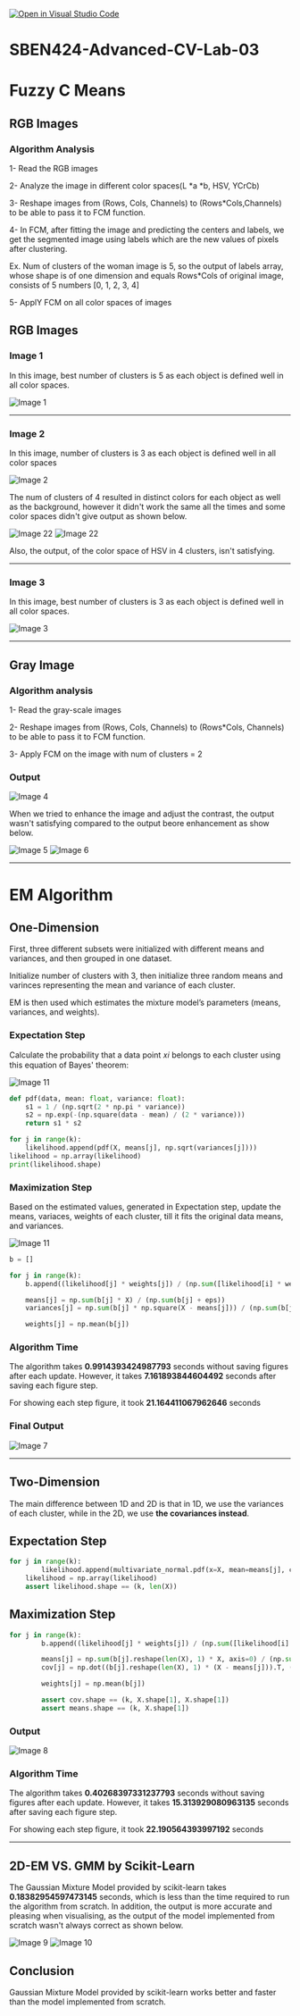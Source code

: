 [![Open in Visual Studio Code](https://classroom.github.com/assets/open-in-vscode-f059dc9a6f8d3a56e377f745f24479a46679e63a5d9fe6f495e02850cd0d8118.svg)](https://classroom.github.com/online_ide?assignment_repo_id=6339443&assignment_repo_type=AssignmentRepo)
# SBEN424-Advanced-CV-Lab-03
# Fuzzy C Means
## RGB Images
### Algorithm Analysis 
1- Read the RGB images

2- Analyze the image in different color spaces(L *a *b, HSV, YCrCb)

3- Reshape images from (Rows, Cols, Channels) to (Rows*Cols,Channels) to be able to pass it to FCM function.

4- In FCM, after fitting the image and predicting the centers and labels, we get the segmented image using labels which are the new values of pixels after clustering.

Ex. Num of clusters of the woman image is 5, so the output of labels array, whose shape is of one dimension and equals Rows*Cols of original image, consists of 5 numbers [0, 1, 2, 3, 4]

5- ApplY FCM on all color spaces of images

## RGB Images
### Image 1
In this image, best number of clusters is 5 as each object is defined well in all color spaces.

![Image 1](woman.png)

---

### Image 2
In this image, number of clusters is 3 as each object is defined well in all color spaces

![Image 2](color.png)

The num of clusters of 4 resulted in distinct colors for each object as well as the background, however it didn't work the same all the times and some color spaces didn't give output as shown below.

![Image 22](color2.png)
![Image 22](color3.png)

Also, the output, of the color space of HSV in 4 clusters, isn't satisfying.

---
### Image 3
In this image, best number of clusters is 3 as each object is defined well in all color spaces.

![Image 3](image3.png)

---
## Gray Image
### Algorithm analysis 
1- Read the gray-scale images

2- Reshape images from (Rows, Cols, Channels) to (Rows*Cols, Channels) to be able to pass it to FCM function.

3- Apply FCM on the image with num of clusters = 2

### Output
![Image 4](coins.png)

When we tried to enhance the image and adjust the contrast, the output wasn't satisfying compared to the output beore enhancement as show below. 

![Image 5](gray.png) ![Image 6](coins1.png)

---

# EM Algorithm
## One-Dimension
First, three different subsets were initialized with different means and variances, and then grouped in one dataset.

Initialize number of clusters with 3, then initialize three random means and varinces representing the mean and variance of each cluster.

EM is then used which estimates the mixture model’s parameters (means, variances, and weights).

### Expectation Step
Calculate the probability that a data point 𝑥𝑖 belongs to each cluster using this equation of Bayes' theorem:

![Image 11](1.jpg) 

``` python
def pdf(data, mean: float, variance: float):
    s1 = 1 / (np.sqrt(2 * np.pi * variance))
    s2 = np.exp(-(np.square(data - mean) / (2 * variance)))
    return s1 * s2

for j in range(k):
    likelihood.append(pdf(X, means[j], np.sqrt(variances[j])))
likelihood = np.array(likelihood)
print(likelihood.shape)
```
### Maximization Step
Based on the estimated values, generated in Expectation step, update the means, variaces, weights of each cluster, till it fits the original data means, and variances.

![Image 11](2.jpg)
``` python
b = []

for j in range(k):
    b.append((likelihood[j] * weights[j]) / (np.sum([likelihood[i] * weights[i] for i in range(k)], axis=0) + eps))

    means[j] = np.sum(b[j] * X) / (np.sum(b[j] + eps))
    variances[j] = np.sum(b[j] * np.square(X - means[j])) / (np.sum(b[j] + eps))

    weights[j] = np.mean(b[j])
```

### Algorithm Time
The algorithm takes **0.9914393424987793** seconds without saving figures after each update. However, it takes **7.161893844604492** seconds after saving each figure step. 

For showing each step figure, it took **21.164411067962646** seconds

### Final Output
![Image 7](img_24.png) 

---

## Two-Dimension
The main difference between 1D and 2D is that in 1D, we use the variances of each cluster, while in the 2D, we use **the covariances instead**.

## Expectation Step
```python
for j in range(k):
        likelihood.append(multivariate_normal.pdf(x=X, mean=means[j], cov=cov[j]))
    likelihood = np.array(likelihood)
    assert likelihood.shape == (k, len(X))
```

## Maximization Step
``` python
for j in range(k):
        b.append((likelihood[j] * weights[j]) / (np.sum([likelihood[i] * weights[i] for i in range(k)], axis=0) + eps))

        means[j] = np.sum(b[j].reshape(len(X), 1) * X, axis=0) / (np.sum(b[j] + eps))
        cov[j] = np.dot((b[j].reshape(len(X), 1) * (X - means[j])).T, (X - means[j])) / (np.sum(b[j]) + eps)

        weights[j] = np.mean(b[j])

        assert cov.shape == (k, X.shape[1], X.shape[1])
        assert means.shape == (k, X.shape[1])
```
### Output
![Image 8](img_391.png) 

### Algorithm Time
The algorithm takes **0.40268397331237793** seconds without saving figures after each update. However, it takes **15.313929080963135** seconds after saving each figure step. 

For showing each step figure, it took **22.190564393997192** seconds

---
## 2D-EM VS. GMM by Scikit-Learn
The Gaussian Mixture Model provided by scikit-learn takes **0.18382954597473145** seconds, which is less than the time required to run the algorithm from scratch. In addition, the output is more accurate and pleasing when visualising, as the output of the model implemented from scratch wasn't always correct as shown below.

![Image 9](GaussianMixture.png) ![Image 10](./output/img_39.png) 

## Conclusion
Gaussian Mixture Model provided by scikit-learn works better and faster than the model implemented from scratch.
